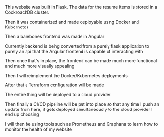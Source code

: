 This website was built in Flask. The data for the resume
items is stored in a CockroachDB cluster.

Then it was containerized and made deployable using Docker
and Kubernetes

Then a barebones frontend was made in Angular


Currently backend is being converted from a purely flask
application to purely an api that the Angular frontend
is capable of interacting with

Then once that's in place, the frontend can be made much
more functional and much more visually appealing

Then I will reimplement the Docker/Kubernetes deployments

After that a Terraform configuration will be made

The entire thing will be deployed to a cloud provider

Then finally a CI/CD pipeline will be put into place so
that any time I push an update from here, it gets deployed
simultaneously to the cloud provider I end up choosing

I will then be using tools such as Prometheus and
Graphana to learn how to monitor the health of my
website
